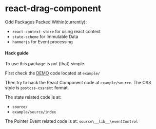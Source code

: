 # react-drag-component

Odd Packages Packed Within(currently):
* `react-context-store` for using react context
* `state-scheme` for Immutable Data
* `hammerjs` for Event processing

#### Hack guide

To use this package is not (that) simple.

First check the [DEMO](https://thatbean.github.io/react-drag-component/) code located at `example/`

Then try to hack the React Component code at `example/source`. The CSS style is `postcss-cssnext` format.

The state related code is at:
* `source/`
* `example/source/index`

The Pointer Event related code is at: `source\__lib__\eventControl`